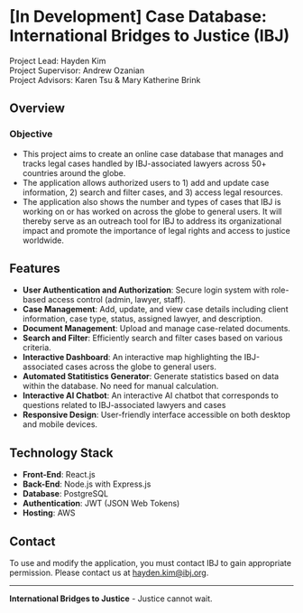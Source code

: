 # [In Development] Case Database: International Bridges to Justice (IBJ)

Project Lead: Hayden Kim <br>
Project Supervisor: Andrew Ozanian <br> 
Project Advisors:  Karen Tsu & Mary Katherine Brink <br> 

## Overview

### Objective
- This project aims to create an online case database that manages and tracks legal cases handled by IBJ-associated lawyers across 50+ countries around the globe. 
- The application allows authorized users to 1) add and update case information, 2) search and filter cases, and 3) access legal resources. 
- The application also shows the number and types of cases that IBJ is working on or has worked on across the globe to general users. It will thereby serve as an outreach tool for IBJ to address its organizational impact and promote the importance of legal rights and access to justice worldwide.

## Features

- **User Authentication and Authorization**: Secure login system with role-based access control (admin, lawyer, staff).
- **Case Management**: Add, update, and view case details including client information, case type, status, assigned lawyer, and description.
- **Document Management**: Upload and manage case-related documents.
- **Search and Filter**: Efficiently search and filter cases based on various criteria.
- **Interactive Dashboard**: An interactive map highlighting the IBJ-associated cases across the globe to general users.
- **Automated Statitistics Generator**: Generate statistics based on data within the database. No need for manual calculation.
- **Interactive AI Chatbot**: An interactive AI chatbot that corresponds to questions related to IBJ-associated lawyers and cases
- **Responsive Design**: User-friendly interface accessible on both desktop and mobile devices.

## Technology Stack

- **Front-End**: React.js
- **Back-End**: Node.js with Express.js
- **Database**: PostgreSQL
- **Authentication**: JWT (JSON Web Tokens)
- **Hosting**: AWS

## Contact

To use and modify the application, you must contact IBJ to gain appropriate permission.
Please contact us at [hayden.kim@ibj.org](mailto:hayden.kim@ibj.org).

---

**International Bridges to Justice** - Justice cannot wait. 
